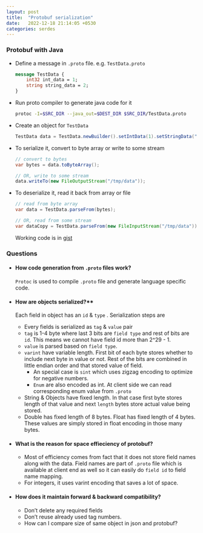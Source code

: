 ```yaml
---
layout: post
title:  "Protobuf serialization"
date:   2022-12-18 21:14:05 +0530
categories: serdes
---
```


### Protobuf with Java

- Define a message in `.proto` file. e.g. `TestData.proto`

    ```protobuf
    message TestData {
    	int32 int_data = 1;
    	string string_data = 2;
    }
    ```

- Run proto compiler to generate java code for it

    ```bash
    protoc -I=$SRC_DIR --java_out=$DEST_DIR $SRC_DIR/TestData.proto
    ```

- Create an object for `TestData`

    ```java
    TestData data = TestData.newBuilder().setIntData(1).setStringData("One").build();
    ```

- To serialize it, convert to byte array or write to some stream

    ```java
    // convert to bytes
    var bytes = data.toByteArray();

    // OR, write to some stream
    data.writeTo(new FileOutputStream("/tmp/data"));
    ```

- To deserialize it, read it back from array or file

    ```java
    // read from byte array
    var data = TestData.parseFrom(bytes);

    // OR, read from some stream
    var dataCopy = TestData.parseFrom(new FileInputStream("/tmp/data"));
    ```
    Working code is in [gist](https://gist.github.com/viksri/8d39f438020315f7d3e9fedaf96c50e4)


### Questions

- #### How code generation from `.proto` files work?

    `Protoc` is used to compile `.proto` file and generate language specific code.

- #### How are objects serialized?**

    Each field in object has an `id` & `type` . Serialization steps are

    - Every fields is serialized as `tag` & `value` pair
    - `tag` is 1-4 byte where last 3 bits are `field type` and rest of bits are `id`. This means we cannot have field id more than 2^29 - 1.
    - `value` is parsed based on `field type`.
    - `varint` have variable length. First bit of each byte stores whether to include next byte in value or not. Rest of the bits are combined in little endian order and that stored value of field.
        - An special case is `sint` which uses zigzag encoding to optimize for negative numbers.
        - `Enum` are also encoded as int. At client side we can read corresponding enum value from `.proto`
    - String & Objects have fixed length. In that case first byte stores length of that value and next `length` bytes store actual value being stored.
    - Double has fixed length of 8 bytes. Float has fixed length of 4 bytes. These values are simply stored in float encoding in those many bytes.

- #### What is the reason for space effieciency of protobuf?
    - Most of efficiency comes from fact that it does not store field names along with the data. Field names are part of `.proto` file which is available at client end as well so it can easily do `field id` to field name mapping.
    - For integers, it uses varint encoding that saves a lot of space.

- #### How does it maintain forward & backward compatibility?
    - Don’t delete any required fields
    - Don’t reuse already used tag numbers.
    - How can I compare size of same object in json and protobuf?
